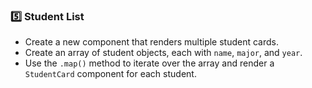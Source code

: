 ### **5️⃣ Student List**  
- Create a new component that renders multiple student cards.  
- Create an array of student objects, each with `name`, `major`, and `year`.  
- Use the `.map()` method to iterate over the array and render a `StudentCard` component for each student.

